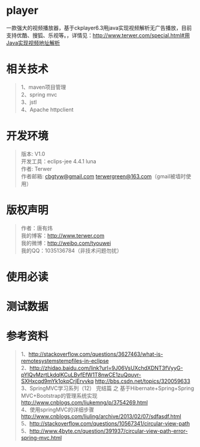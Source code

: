 ﻿player
=====
一款强大的视频播放器，基于ckplayer6.3用java实现视频解析无广告播放，目前支持优酷、搜狐、乐视等。，详情见：http://www.terwer.com/special.html#用Java实现视频地址解析

相关技术
======
>1、maven项目管理     
>2、spring mvc    
>3、jstl    
>4、Apache httpclient    

开发环境
=====
>版本: V1.0        
>开发工具：eclips-jee 4.4.1 luna        
>作者: Terwer       
>作者邮箱: cbgtyw@gmail.com terwergreen@163.com（gmail被墙时使用）       

版权声明
=====
>作者：唐有炜<br/>
>我的博客：http://www.terwer.com<br/>
>我的微博：http://weibo.com/tyouwei<br/>
>我的QQ：1035136784（非技术问题勿扰）<br/>

使用必读
======

测试数据
======

参考资料
======
>1、http://stackoverflow.com/questions/3627463/what-is-remotesystemstempfiles-in-eclipse       
>2、http://zhidao.baidu.com/link?url=9J06VsUXchdXDNT3fVyyG-pYlQvMzrtLkdqlKCuLBvfEfW1T8nwCE1zuQquyr-SXHxcqd9mYk1okpCrjErvvkq
http://bbs.csdn.net/topics/320059633                
>3、SpringMVC学习系列（12） 完结篇 之 基于Hibernate+Spring+Spring MVC+Bootstrap的管理系统实现          
http://www.cnblogs.com/liukemng/p/3754269.html     
>4、使用springMVC的详细步骤     
http://www.cnblogs.com/liuling/archive/2013/02/07/sdfasdf.html     
>5、http://stackoverflow.com/questions/10567341/circular-view-path     
>5、http://www.4byte.cn/question/391937/circular-view-path-error-spring-mvc.html          